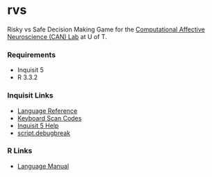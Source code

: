 # rvs

Risky vs Safe Decision Making Game for the [Computational Affective Neuroscience (CAN) Lab](https://canlabuoft.wordpress.com)
at U of T.

### Requirements

- Inquisit 5
- R 3.3.2

### Inquisit Links

- [Language Reference](http://www.millisecond.com/support/docs/v5/html/language/languagereference.htm)
- [Keyboard Scan Codes](http://www.millisecond.com/support/docs/v5/html/language/scancodes.htm)
- [Inquisit 5 Help](http://www.millisecond.com/support/docs/v5/Inquisit.pdf)
- [script.debugbreak](http://www.millisecond.com/support/docs/v5/html/language/functions/debugbreak.htm)

### R Links

- [Language Manual](https://cran.r-project.org/doc/manuals/r-release/R-intro.html)
